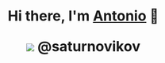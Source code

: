 <h1 align="center">Hi there, I'm <a href="https://daniilshat.ru/" target="_blank">Antonio</a>  👋

 <img src="[https://img.shields.io/badge/Python-FFD43B?style=for-the-badge&logo=python&logoColor=blue](https://img.shields.io/badge/Telegram-2CA5E0?style=for-the-badge&logo=telegram&logoColor=white)" /> @saturnovikov
 
<!--
**saturnovikov/saturnovikov** is a ✨ _special_ ✨ repository because its `README.md` (this file) appears on your GitHub profile.



Here are some ideas to get you started:

- 🔭 I’m currently working on ...
- 🌱 I’m currently learning ...
- 👯 I’m looking to collaborate on ...
- 🤔 I’m looking for help with ...
- 💬 Ask me about ...
- 📫 How to reach me: ...
- 😄 Pronouns: ...
- ⚡ Fun fact: ...
-->
